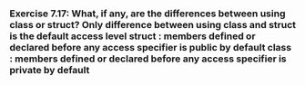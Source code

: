 ### Exercise 7.17: What, if any, are the differences between using class or struct?    Only difference between using class and struct is the default access level    struct : members defined or declared before any access specifier is public by default    class  : members defined or declared before any access specifier is private by default    